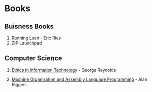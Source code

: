 # Books
## Buisness Books
1. [Running Lean](https://github.com/kalrapranav/Books-Notes/blob/master/Buisness-Books/Running-Lean/README.md) - Eric Ries
2. ZIP Launchpad

## Computer Science 
1. [Ethics in Information Technology](https://github.com/kalrapranav/Books-Notes/tree/master/Computer-Science/Ethics%20In%20Information%20Technology) - George Reynolds

2. [Machine Organisation and Assembly Language Programming](https://github.com/kalrapranav/Books-Notes/tree/master/Computer-Science/Machine%20Organisation%20and%20Assembly%20Language%20Programming) - Alan Riggins
